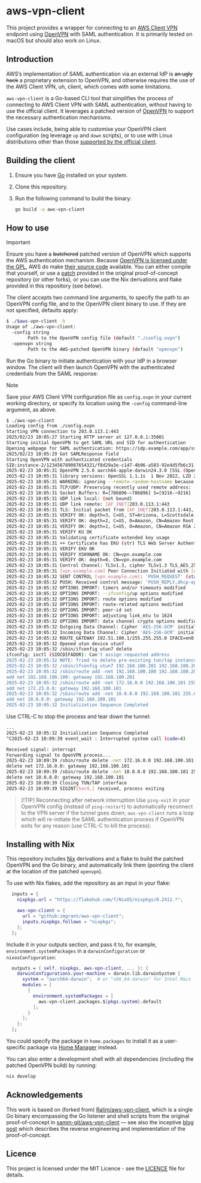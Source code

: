 # aws-vpn-client

This project provides a wrapper for connecting to an [AWS Client VPN](https://aws.amazon.com/vpn/client-vpn/) endpoint using [OpenVPN](https://openvpn.net/community/) with SAML authentication.
It is primarily tested on macOS but should also work on Linux.

## Introduction

AWS’s implementation of SAML authentication via an external IdP is ~~an ugly hack~~ a proprietary extension to OpenVPN, and otherwise requires the use of the AWS Client VPN, uh, client, which comes with some limitations.

`aws-vpn-client` is a Go-based CLI tool that simplifies the process of connecting to AWS Client VPN with SAML authentication, without having to use the official client. It leverages a patched version of [OpenVPN](https://openvpn.net/source-code/) to support the necessary authentication mechanisms.

Use cases include, being able to customise your OpenVPN client configuration (eg leverage `up` and `down` scripts), or to use with Linux distributions other than those [supported by the official client](https://docs.aws.amazon.com/vpn/latest/clientvpn-user/client-vpn-connect-linux.html#client-vpn-connect-linux-install).

## Building the client

1. Ensure you have [Go](https://go.dev/) installed on your system.
2. Clone this repository.
3. Run the following command to build the binary:

   ```sh
   go build -o aws-vpn-client
   ```

## How to use

> [!IMPORTANT]
> Ensure you have a ~~butchered~~ patched version of OpenVPN which supports the AWS authentication mechanism. Because [OpenVPN is licensed under the GPL](https://github.com/OpenVPN/openvpn/blob/master/COPYRIGHT.GPL), AWS do make [their source code](https://amazon-source-code-downloads.s3.amazonaws.com/aws/clientvpn/osx-v1.2.5/openvpn-2.4.5-aws-2.tar.gz) available. You can either compile that yourself, or use a [patch](https://github.com/samm-git/aws-vpn-client/blob/master/openvpn-v2.5.1-aws.patch) provided in the original proof-of-concept repository (or other forks), or you can use the Nix derivations and flake provided in this repository (see below).

The client accepts two command line arguments, to specify the path to an OpenVPN config file, and to the OpenVPN client binary to use. If they are not specified, defaults apply:

```bash
$ ./$aws-vpn-client -h
Usage of ./aws-vpn-client:
  -config string
        Path to the OpenVPN config file (default "./config.ovpn")
  -openvpn string
        Path to the AWS-patched OpenVPN binary (default "openvpn")
```

Run the Go binary to initiate authentication with your IdP in a browser window. The client will then launch OpenVPN with the authenticated credentials from the SAML response:

> [!NOTE]
> Save your AWS Client VPN configuration file as `config.ovpn` in your current working directory, or specify its location using the `-config` command-line argument, as above.

```bash
$ ./aws-vpn-client
Loading config from ./config.ovpn
Starting VPN connection to 203.0.113.1:443
2025/02/23 10:05:27 Starting HTTP server at 127.0.0.1:35001
Starting initial OpenVPN to get SAML URL and SID for authentication
Opening webpage for SAML authentication: https://idp.example.com/app/sso/saml?SAMLRequest=XXXXXXXXXXXXXX
2025/02/23 10:05:29 Got SAMLResponse field
Starting OpenVPN with authenticated credentials
SID:instance-2/123456789087654321/f8d29a3e-c147-4b96-a583-92e4d5fb6c31 server 203.0.113.1:443
2025-02-23 10:05:31 OpenVPN 2.5.6 aarch64-apple-darwin24.3.0 [SSL (OpenSSL)] [LZO] [LZ4] [MH/RECVDA] [AEAD] built on Feb 22 2025
2025-02-23 10:05:31 library versions: OpenSSL 1.1.1s  1 Nov 2022, LZO 2.10
2025-02-23 10:05:31 WARNING: ignoring --remote-random-hostname because the hostname is an IP address
2025-02-23 10:05:31 TCP/UDP: Preserving recently used remote address: [AF_INET]203.0.113.1:443
2025-02-23 10:05:31 Socket Buffers: R=[786896->786896] S=[9216->9216]
2025-02-23 10:05:31 UDP link local: (not bound)
2025-02-23 10:05:31 UDP link remote: [AF_INET]203.0.113.1:443
2025-02-23 10:05:31 TLS: Initial packet from [AF_INET]203.0.113.1:443, sid=6d3f5341 f33bc984
2025-02-23 10:05:31 VERIFY OK: depth=3, C=US, ST=Arizona, L=Scottsdale, O=Starfield Technologies, Inc., CN=Starfield Services Root Certificate Authority - G2
2025-02-23 10:05:31 VERIFY OK: depth=2, C=US, O=Amazon, CN=Amazon Root CA 1
2025-02-23 10:05:31 VERIFY OK: depth=1, C=US, O=Amazon, CN=Amazon RSA 2048 M03
2025-02-23 10:05:31 VERIFY KU OK
2025-02-23 10:05:31 Validating certificate extended key usage
2025-02-23 10:05:31 ++ Certificate has EKU (str) TLS Web Server Authentication, expects TLS Web Server Authentication
2025-02-23 10:05:31 VERIFY EKU OK
2025-02-23 10:05:31 VERIFY X509NAME OK: CN=vpn.example.com
2025-02-23 10:05:31 VERIFY OK: depth=0, CN=vpn.example.com
2025-02-23 10:05:31 Control Channel: TLSv1.3, cipher TLSv1.3 TLS_AES_256_GCM_SHA384, peer certificate: 2048 bit RSA, signature: RSA-SHA256
2025-02-23 10:05:31 [vpn.example.com] Peer Connection Initiated with [AF_INET]203.0.113.1:443
2025-02-23 10:05:32 SENT CONTROL [vpn.example.com]: 'PUSH_REQUEST' (status=1)
2025-02-23 10:05:32 PUSH: Received control message: 'PUSH_REPLY,dhcp-option DNS 172.16.0.2,route 172.16.0.0 255.255.255.0,route 10.0.0.0 255.0.0.0,route-gateway 192.168.100.101,topology subnet,ping 1,ping-restart 20,echo,echo,echo,ifconfig 192.168.100.201 255.255.255.224,peer-id 1,cipher AES-256-GCM'
2025-02-23 10:05:32 OPTIONS IMPORT: timers and/or timeouts modified
2025-02-23 10:05:32 OPTIONS IMPORT: --ifconfig/up options modified
2025-02-23 10:05:32 OPTIONS IMPORT: route options modified
2025-02-23 10:05:32 OPTIONS IMPORT: route-related options modified
2025-02-23 10:05:32 OPTIONS IMPORT: peer-id set
2025-02-23 10:05:32 OPTIONS IMPORT: adjusting link_mtu to 1624
2025-02-23 10:05:32 OPTIONS IMPORT: data channel crypto options modified
2025-02-23 10:05:32 Outgoing Data Channel: Cipher 'AES-256-GCM' initialized with 256 bit key
2025-02-23 10:05:32 Incoming Data Channel: Cipher 'AES-256-GCM' initialized with 256 bit key
2025-02-23 10:05:32 ROUTE_GATEWAY 192.51.100.1/255.255.255.0 IFACE=en0 HWADDR=00:1a:11:4b:c2:e5
2025-02-23 10:05:32 Opened utun device utun7
2025-02-23 10:05:32 /sbin/ifconfig utun7 delete
ifconfig: ioctl (SIOCDIFADDR): Can't assign requested address
2025-02-23 10:05:32 NOTE: Tried to delete pre-existing tun/tap instance -- No Problem if failure
2025-02-23 10:05:32 /sbin/ifconfig utun7 192.168.100.201 192.168.100.201 netmask 255.255.255.224 mtu 1500 up
2025-02-23 10:05:32 /sbin/route add -net 192.168.100.100 192.168.100.201 255.255.255.224
add net 192.168.100.100: gateway 192.168.100.201
2025-02-23 10:05:32 /sbin/route add -net 172.16.0.0 192.168.100.101 255.255.255.0
add net 172.23.0.0: gateway 192.168.100.101
2025-02-23 10:05:32 /sbin/route add -net 10.0.0.0 192.168.100.101 255.0.0.0
add net 10.0.0.0: gateway 192.168.100.101
2025-02-23 10:05:32 Initialization Sequence Completed
```

Use CTRL-C to stop the process and tear down the tunnel:

```bash
...
2025-02-23 10:05:32 Initialization Sequence Completed
^C2025-02-23 10:09:39 event_wait : Interrupted system call (code=4)

Received signal: interrupt
Forwarding signal to OpenVPN process...
2025-02-23 10:09:39 /sbin/route delete -net 172.16.0.0 192.168.100.101 255.255.255.0
delete net 172.16.0.0: gateway 192.168.100.101
2025-02-23 10:09:39 /sbin/route delete -net 10.0.0.0 192.168.100.101 255.0.0.0
delete net 10.0.0.0: gateway 192.168.100.101
2025-02-23 10:09:39 Closing TUN/TAP interface
2025-02-23 10:09:39 SIGINT[hard,] received, process exiting
```

> [!TIP] Reconnecting after network interruption
> Use `ping-exit` in your OpenVPN config (instead of `ping-restart`) to automatically reconnect to the VPN server if the tunnel goes down; `aws-vpn-client` runs a loop which will re-initiate the SAML authentication process if OpenVPN exits for any reason (use CTRL-C to kill the process).

## Installing with Nix

This repository includes [Nix](https://nixos.org/) derivations and a flake to build the patched OpenVPN and the Go binary, and automatically link them (pointing the client at the location of the patched `openvpn`).

To use with Nix flakes, add the repository as an input in your flake:

```nix
  inputs = {
    nixpkgs.url = "https://flakehub.com/f/NixOS/nixpkgs/0.2411.*";

    aws-vpn-client = {
      url = "github:imgrant/aws-vpn-client";
      inputs.nixpkgs.follows = "nixpkgs";
    };
  };
```

Include it in your outputs section, and pass it to, for example, `environment.systemPackages` in a `darwinConfiguration` or `nixosConfiguration`:

```nix
  outputs = { self, nixpkgs, aws-vpn-client, ... }: {
    darwinConfigurations.your-machine = darwin.lib.darwinSystem {
      system = "aarch64-darwin";  # or "x86_64-darwin" for Intel Macs
      modules = [
        {
          environment.systemPackages = [
            aws-vpn-client.packages.${pkgs.system}.default
          ];
        }
      ];
    };
  };
```

You could specify the package in `home.packages` to install it as a user-specific package via [Home Manager](https://nix-community.github.io/home-manager/) instead.

You can also enter a development shell with all dependencies (including the patched OpenVPN build) by running:

```bash
nix develop
```

## Acknowledgements

This work is based on (forked from) [Ralim/aws-vpn-client](https://github.com/Ralim/aws-vpn-client),
which is a single Go binary encompassing the Go listener and shell scripts from the original proof-of-concept
in [samm-git/aws-vpn-client](https://github.com/samm-git/aws-vpn-client) — see also the inceptive [blog post](https://smallhacks.wordpress.com/2020/07/08/aws-client-vpn-internals/) which describes the reverse engineering and implementation of the proof-of-concept.

## Licence

This project is licensed under the MIT Licence - see the [LICENCE](LICENSE) file for details.
